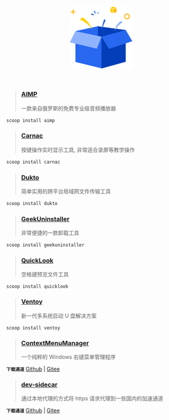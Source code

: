 &nbsp;

<p align="center">
  <img src="../assets/box.svg" width="33%" alt="box" />
</p>

&nbsp;

> ### [AIMP](https://www.aimp.ru/)
>
> 一款来自俄罗斯的免费专业级音频播放器

```powershell
scoop install aimp
```

> ### [Carnac](https://github.com/Code52/carnac)
>
> 按键操作实时显示工具, 非常适合录屏等教学操作

```powershell
scoop install carnac
```

> ### [Dukto](https://www.msec.it/blog/dukto/)
>
> 简单实用的跨平台局域网文件传输工具

```powershell
scoop install dukto
```

> ### [GeekUninstaller](https://geekuninstaller.com/)
>
> 非常便捷的一款卸载工具

```powershell
scoop install geekuninstaller
```

> ### [QuickLook](https://github.com/QL-Win/QuickLook)
>
> 空格键预览文件工具

```
scoop install quicklook
```

> ### [Ventoy](https://www.ventoy.net/)
>
> 新一代多系统启动 U 盘解决方案

```
scoop install ventoy
```

> ### [ContextMenuManager](https://bluepointlilac.github.io/ContextMenuManager)
>
> 一个纯粹的 Windows 右键菜单管理程序

**`下载通道`** [Github](https://github.com/BluePointLilac/ContextMenuManager/releases) | [Gitee](https://gitee.com/BluePointLilac/ContextMenuManager/releases)

> ### [dev-sidecar](https://github.com/docmirror/dev-sidecar)
>
> 通过本地代理的方式将 https 请求代理到一些国内的加速通道

**`下载通道`** [Github](https://github.com/docmirror/dev-sidecar/releases) | [Gitee](https://gitee.com/docmirror/dev-sidecar/releases)
